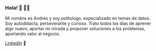 ### Hola! 👋 👋🏾 

Mi nombre es Andrés y soy politologo, especializado en temas de datos. Soy  autodidacta, perseverante y curioso. Trato todos los días de aprener algo nuevo, aportar mi mirada y proponer soluciones a los problemas, aportando valor al negocio. 

 <a href="https://www.linkedin.com/in/andres-de-campos-morais/">LinkedIn</a> 💼
<!--
### Hi there 👋

**AndresMorais/AndresMorais** is a ✨ _special_ ✨ repository because its `README.md` (this file) appears on your GitHub profile.

Here are some ideas to get you started:

- 🔭 I’m currently working on ...
- 🌱 I’m currently learning ...
- 👯 I’m looking to collaborate on ...
- 🤔 I’m looking for help with ...
- 💬 Ask me about ...
- 📫 How to reach me: ...
- 😄 Pronouns: ...
- ⚡ Fun fact: ...
-->
